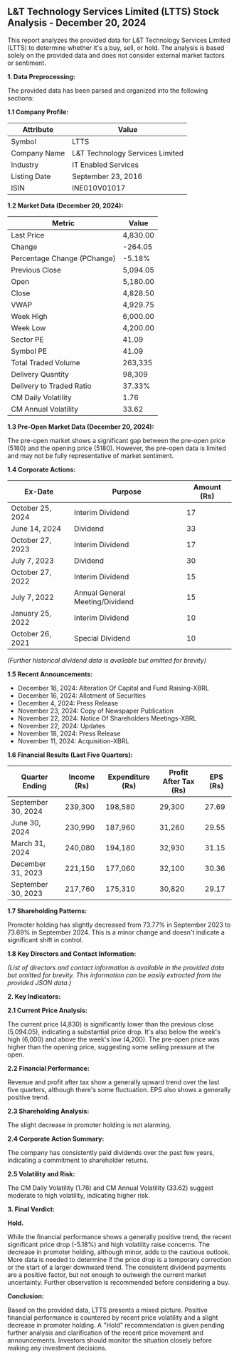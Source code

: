 ## L&T Technology Services Limited (LTTS) Stock Analysis - December 20, 2024

This report analyzes the provided data for L&T Technology Services Limited (LTTS) to determine whether it's a buy, sell, or hold.  The analysis is based solely on the provided data and does not consider external market factors or sentiment.

**1. Data Preprocessing:**

The provided data has been parsed and organized into the following sections:

**1.1 Company Profile:**

| Attribute             | Value                       |
|----------------------|----------------------------|
| Symbol                | LTTS                        |
| Company Name          | L&T Technology Services Limited |
| Industry              | IT Enabled Services          |
| Listing Date          | September 23, 2016         |
| ISIN                  | INE010V01017                |


**1.2 Market Data (December 20, 2024):**

| Metric                 | Value       |
|------------------------|-------------|
| Last Price             | 4,830.00    |
| Change                 | -264.05     |
| Percentage Change (PChange) | -5.18%      |
| Previous Close         | 5,094.05    |
| Open                   | 5,180.00    |
| Close                  | 4,828.50    |
| VWAP                   | 4,929.75    |
| Week High              | 6,000.00    |
| Week Low               | 4,200.00    |
| Sector PE              | 41.09       |
| Symbol PE              | 41.09       |
| Total Traded Volume    | 263,335     |
| Delivery Quantity      | 98,309      |
| Delivery to Traded Ratio | 37.33%      |
| CM Daily Volatility    | 1.76        |
| CM Annual Volatility   | 33.62       |


**1.3 Pre-Open Market Data (December 20, 2024):**

The pre-open market shows a significant gap between the pre-open price (5180) and the opening price (5180).  However, the pre-open data is limited and may not be fully representative of market sentiment.

**1.4 Corporate Actions:**

| Ex-Date      | Purpose                               | Amount (Rs) |
|--------------|---------------------------------------|-------------|
| October 25, 2024 | Interim Dividend                     | 17          |
| June 14, 2024  | Dividend                               | 33          |
| October 27, 2023 | Interim Dividend                     | 17          |
| July 7, 2023   | Dividend                               | 30          |
| October 27, 2022 | Interim Dividend                     | 15          |
| July 7, 2022   | Annual General Meeting/Dividend        | 15          |
| January 25, 2022| Interim Dividend                     | 10          |
| October 26, 2021| Special Dividend                     | 10          |
 *(Further historical dividend data is available but omitted for brevity)*


**1.5 Recent Announcements:**

* December 16, 2024: Alteration Of Capital and Fund Raising-XBRL
* December 16, 2024: Allotment of Securities
* December 4, 2024: Press Release
* November 23, 2024: Copy of Newspaper Publication
* November 22, 2024: Notice Of Shareholders Meetings-XBRL
* November 22, 2024: Updates
* November 18, 2024: Press Release
* November 11, 2024: Acquisition-XBRL


**1.6 Financial Results (Last Five Quarters):**

| Quarter Ending     | Income (Rs)  | Expenditure (Rs) | Profit After Tax (Rs) | EPS (Rs) |
|---------------------|---------------|--------------------|-----------------------|----------|
| September 30, 2024 | 239,300       | 198,580            | 29,300                | 27.69    |
| June 30, 2024      | 230,990       | 187,960            | 31,260                | 29.55    |
| March 31, 2024     | 240,080       | 194,180            | 32,930                | 31.15    |
| December 31, 2023  | 221,150       | 177,060            | 32,100                | 30.36    |
| September 30, 2023 | 217,760       | 175,310            | 30,820                | 29.17    |


**1.7 Shareholding Patterns:**

Promoter holding has slightly decreased from 73.77% in September 2023 to 73.69% in September 2024. This is a minor change and doesn't indicate a significant shift in control.


**1.8 Key Directors and Contact Information:**

*(List of directors and contact information is available in the provided data but omitted for brevity.  This information can be easily extracted from the provided JSON data.)*


**2. Key Indicators:**

**2.1 Current Price Analysis:**

The current price (4,830) is significantly lower than the previous close (5,094.05), indicating a substantial price drop.  It's also below the week's high (6,000) and above the week's low (4,200). The pre-open price was higher than the opening price, suggesting some selling pressure at the open.

**2.2 Financial Performance:**

Revenue and profit after tax show a generally upward trend over the last five quarters, although there's some fluctuation. EPS also shows a generally positive trend.

**2.3 Shareholding Analysis:**

The slight decrease in promoter holding is not alarming.

**2.4 Corporate Action Summary:**

The company has consistently paid dividends over the past few years, indicating a commitment to shareholder returns.

**2.5 Volatility and Risk:**

The CM Daily Volatility (1.76) and CM Annual Volatility (33.62) suggest moderate to high volatility, indicating higher risk.

**3. Final Verdict:**

**Hold.**

While the financial performance shows a generally positive trend, the recent significant price drop (-5.18%) and high volatility raise concerns.  The decrease in promoter holding, although minor, adds to the cautious outlook.  More data is needed to determine if the price drop is a temporary correction or the start of a larger downward trend.  The consistent dividend payments are a positive factor, but not enough to outweigh the current market uncertainty.  Further observation is recommended before considering a buy.

**Conclusion:**

Based on the provided data, LTTS presents a mixed picture.  Positive financial performance is countered by recent price volatility and a slight decrease in promoter holding.  A "Hold" recommendation is given pending further analysis and clarification of the recent price movement and announcements.  Investors should monitor the situation closely before making any investment decisions.
